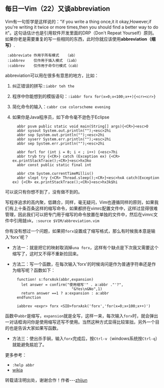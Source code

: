 每日一Vim（22）又谈abbreviation
------------------------
Vim有一句哲学是这样说的：“if you write a thing once,it it okay,However,if you're writing it twice or more times,then you should find a better way to do it"。这句话估计也是引用软件开发里面的DRP（Don't Repeat Yourself）原则。如果你老是需要重复的写一些相同的东西，此时你就应该使用**abbreviation（缩写）**.

     :abbreviate 作用于所有模式   （ab） 
     :iabbrev    仅作用于插入模式 （iab）
     :cabbrev    仅作用于命令行模式（cab）

abbreviation可以用在很多有意思的地方，比如：  

1. 纠正错误的拼写:`:iabbr teh the`
2. 程序中你能想到的模版语句：`:iabbr forx for(x=0;x<100;x++){<cr><cr>}`
3. 简化命令的输入：`cabbr cse colorscheme evening` 
4. 如果你是Java程序员，如下命令毫不逊色于Eclipse  

         abbr psvm public static void main(String[] args){<CR>}<esc>O
         abbr sysout System.out.println("");<esc>2hi
         abbr sop System.out.println("");<esc>2hi
         abbr syserr System.err.println("");<esc>2hi
         abbr sep System.err.println("");<esc>2hi
         
         abbr forl for (int i = 0; i < ; i++) {<esc>7hi
         abbr tryb try {<CR>} catch (Exception ex) {<CR> ex.printStackTrace();<CR>}<esc>hx3ko
         abbr const public static final int
         
         abbr ctm System.currentTimeMillis()
         abbr slept try {<CR> Thread.sleep();<CR>}<esc>hxA catch(Exception ex) {<CR> ex.printStackTrace();<CR>}<esc>hx3k$hi

可以说只有你想不到了，没有做不到的。

写程序追求的高内聚，低耦合，同样，毫无疑问，Vim也遵循同样的原则，如果我们有上十条百条这样的缩写命令，如果都挤在vimrc配置文件中，这样过显得很难管理，因此我们可以把专门用于缩写的命令放置在单独的文件中，然后在vimrc文件中引用就ok，`:source $VIM/abbreviation.vim`

你有没有想过一个问题，如果把`forx`设置成了缩写格式，那么有时候我本意是输入'forx'呢？

* 方法一：就是把它的映射取消掉`una forx`，这样有个缺点是下次我又需要这个缩写了，这时又不得不重新捡回来。
* 方法二：写一个函数，在每次输入'forx'的时候询问是作为普通字符串还是作为缩写呢？函数如下：

        function! s:forxAsk(abbr,expansion)
          let answer = confirm("使用缩写'" . a:abbr ."'?",
                                 "&Yes\n&No",1)
          return answer ==1 ? a:expansion : a:abbr
        endfunction

        iabbrev <expr> forx <SID>forxAsk('forx','for(x=0;x<100;x++)')
函数中`abbr`是缩写，`expansion`就是全写，这样一来，每次输入`forx`时，就会弹出一对话框询问你是使用缩写还写不使用。当然这种方式显得比较笨拙，另外一个目的也是告诉大家如果写函数。
* 方法三：使出杀手锏，输入`forx`完成后，按`Ctrl-v`（windows系统按`Ctrl-q`）就能避免尴尬了。

更多参考：

* `:help abbr`
*  [wikia](http://vim.wikia.com/wiki/Using_abbreviations)

转载请注明出处，谢谢合作！作者---[zhijun](http://weibo.com/527355345) 

